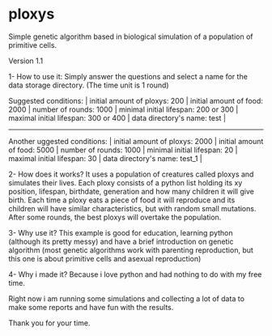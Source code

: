 # ploxys
Simple genetic algorithm based in biological simulation of a population of primitive cells.

Version 1.1

1- How to use it: 
Simply answer the questions and select a name for the data storage directory. (The time unit is 1 round) 

Suggested conditions: | 
initial amount of ploxys: 200 | 
initial amount of food: 2000 | 
number of rounds: 1000 | 
minimal initial lifespan: 200 or 300 | 
maximal initial lifespan: 300 or 400 | 
data directory's name: test | 

-----

Another uggested conditions: | 
initial amount of ploxys: 2000 | 
initial amount of food: 5000 | 
number of rounds: 1000 | 
minimal initial lifespan: 20 | 
maximal initial lifespan: 30 | 
data directory's name: test_1 | 

2- How does it works?
It uses a population of creatures called ploxys and simulates their lives. Each ploxy consists of a python list holding its xy position, lifespan, birthdate, generation and how many children it will give birth. Each time a ploxy eats a piece of food it will reproduce and its children will have similar characteristics, but with random small mutations. After some rounds, the best ploxys will overtake the population.

3- Why use it? 
This example is good for education, learning python (although its pretty messy) and have a brief introduction on genetic algorithm (most genetic algorithms work with parenting reproduction, but this one is about primitive cells and asexual reproduction)

4- Why i made it? 
Because i love python and had nothing to do with my free time.

Right now i am running some simulations and collecting a lot of data to make some reports and have fun with the results.

Thank you for your time.

